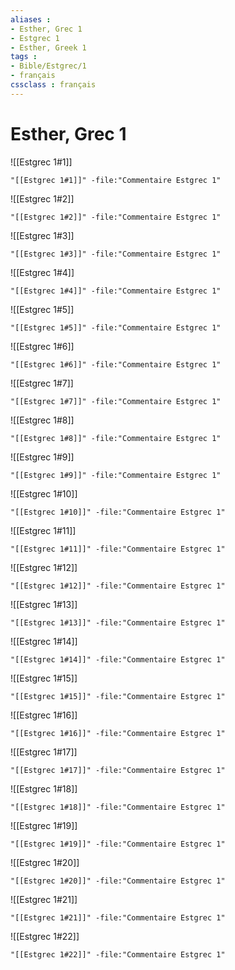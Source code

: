 ```yaml
---
aliases : 
- Esther, Grec 1
- Estgrec 1
- Esther, Greek 1
tags : 
- Bible/Estgrec/1
- français
cssclass : français
---
```


# Esther, Grec 1

![[Estgrec 1#1]]

```query
"[[Estgrec 1#1]]" -file:"Commentaire Estgrec 1"
```

![[Estgrec 1#2]]

```query
"[[Estgrec 1#2]]" -file:"Commentaire Estgrec 1"
```

![[Estgrec 1#3]]

```query
"[[Estgrec 1#3]]" -file:"Commentaire Estgrec 1"
```

![[Estgrec 1#4]]

```query
"[[Estgrec 1#4]]" -file:"Commentaire Estgrec 1"
```

![[Estgrec 1#5]]

```query
"[[Estgrec 1#5]]" -file:"Commentaire Estgrec 1"
```

![[Estgrec 1#6]]

```query
"[[Estgrec 1#6]]" -file:"Commentaire Estgrec 1"
```

![[Estgrec 1#7]]

```query
"[[Estgrec 1#7]]" -file:"Commentaire Estgrec 1"
```

![[Estgrec 1#8]]

```query
"[[Estgrec 1#8]]" -file:"Commentaire Estgrec 1"
```

![[Estgrec 1#9]]

```query
"[[Estgrec 1#9]]" -file:"Commentaire Estgrec 1"
```

![[Estgrec 1#10]]

```query
"[[Estgrec 1#10]]" -file:"Commentaire Estgrec 1"
```

![[Estgrec 1#11]]

```query
"[[Estgrec 1#11]]" -file:"Commentaire Estgrec 1"
```

![[Estgrec 1#12]]

```query
"[[Estgrec 1#12]]" -file:"Commentaire Estgrec 1"
```

![[Estgrec 1#13]]

```query
"[[Estgrec 1#13]]" -file:"Commentaire Estgrec 1"
```

![[Estgrec 1#14]]

```query
"[[Estgrec 1#14]]" -file:"Commentaire Estgrec 1"
```

![[Estgrec 1#15]]

```query
"[[Estgrec 1#15]]" -file:"Commentaire Estgrec 1"
```

![[Estgrec 1#16]]

```query
"[[Estgrec 1#16]]" -file:"Commentaire Estgrec 1"
```

![[Estgrec 1#17]]

```query
"[[Estgrec 1#17]]" -file:"Commentaire Estgrec 1"
```

![[Estgrec 1#18]]

```query
"[[Estgrec 1#18]]" -file:"Commentaire Estgrec 1"
```

![[Estgrec 1#19]]

```query
"[[Estgrec 1#19]]" -file:"Commentaire Estgrec 1"
```

![[Estgrec 1#20]]

```query
"[[Estgrec 1#20]]" -file:"Commentaire Estgrec 1"
```

![[Estgrec 1#21]]

```query
"[[Estgrec 1#21]]" -file:"Commentaire Estgrec 1"
```

![[Estgrec 1#22]]

```query
"[[Estgrec 1#22]]" -file:"Commentaire Estgrec 1"
```

